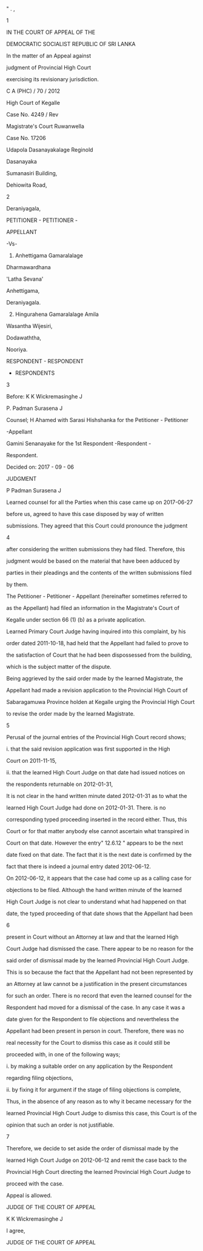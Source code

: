 " . ,

1

IN THE COURT OF APPEAL OF THE

DEMOCRATIC SOCIALIST REPUBLIC OF SRI LANKA

In the matter of an Appeal against

judgment of Provincial High Court

exercising its revisionary jurisdiction.

C A (PHC) / 70 / 2012

High Court of Kegalle

Case No. 4249 / Rev

Magistrate's Court Ruwanwella

Case No. 17206

Udapola Dasanayakalage Reginold

Dasanayaka

Sumanasiri Building,

Dehiowita Road,

2

Deraniyagala,

PETITIONER - PETITIONER -

APPELLANT

-Vs-

1. Anhettigama Gamaralalage

Dharmawardhana

'Latha Sevana'

Anhettigama,

Deraniyagala.

2. Hingurahena Gamaralalage Amila

Wasantha Wijesiri,

Dodawaththa,

Nooriya.

RESPONDENT - RESPONDENT

- RESPONDENTS

3

Before: K K Wickremasinghe J

P. Padman Surasena J

Counsel; H Ahamed with Sarasi Hishshanka for the Petitioner - Petitioner

-Appellant

Gamini Senanayake for the 1st Respondent -Respondent -

Respondent.

Decided on: 2017 - 09 - 06

JUDGMENT

P Padman Surasena J

Learned counsel for all the Parties when this case came up on 2017-06-27

before us, agreed to have this case disposed by way of written

submissions. They agreed that this Court could pronounce the judgment

4

after considering the written submissions they had filed. Therefore, this

judgment would be based on the material that have been adduced by

parties in their pleadings and the contents of the written submissions filed

by them.

The Petitioner - Petitioner - Appellant (hereinafter sometimes referred to

as the Appellant) had filed an information in the Magistrate's Court of

Kegalle under section 66 (1) (b) as a private application.

Learned Primary Court Judge having inquired into this complaint, by his

order dated 2011-10-18, had held that the Appellant had failed to prove to

the satisfaction of Court that he had been dispossessed from the building,

which is the subject matter of the dispute.

Being aggrieved by the said order made by the learned Magistrate, the

Appellant had made a revision application to the Provincial High Court of

Sabaragamuwa Province holden at Kegalle urging the Provincial High Court

to revise the order made by the learned Magistrate.

5

Perusal of the journal entries of the Provincial High Court record shows;

i. that the said revision application was first supported in the High

Court on 2011-11-15,

ii. that the learned High Court Judge on that date had issued notices on

the respondents returnable on 2012-01-31,

It is not clear in the hand written minute dated 2012-01-31 as to what the

learned High Court Judge had done on 2012-01-31. There. is no

corresponding typed proceeding inserted in the record either. Thus, this

Court or for that matter anybody else cannot ascertain what transpired in

Court on that date. However the entry" 12.6.12 " appears to be the next

date fixed on that date. The fact that it is the next date is confirmed by the

fact that there is indeed a journal entry dated 2012-06-12.

On 2012-06-12, it appears that the case had come up as a calling case for

objections to be filed. Although the hand written minute of the learned

High Court Judge is not clear to understand what had happened on that

date, the typed proceeding of that date shows that the Appellant had been

6

present in Court without an Attorney at law and that the learned High

Court Judge had dismissed the case. There appear to be no reason for the

said order of dismissal made by the learned Provincial High Court Judge.

This is so because the fact that the Appellant had not been represented by

an Attorney at law cannot be a justification in the present circumstances

for such an order. There is no record that even the learned counsel for the

Respondent had moved for a dismissal of the case. In any case it was a

date given for the Respondent to file objections and nevertheless the

Appellant had been present in person in court. Therefore, there was no

real necessity for the Court to dismiss this case as it could still be

proceeded with, in one of the following ways;

i. by making a suitable order on any application by the Respondent

regarding filing objections,

ii. by fixing it for argument if the stage of filing objections is complete,

Thus, in the absence of any reason as to why it became necessary for the

learned Provincial High Court Judge to dismiss this case, this Court is of the

opinion that such an order is not justifiable.

7

Therefore, we decide to set aside the order of dismissal made by the

learned High Court Judge on 2012-06-12 and remit the case back to the

Provincial High Court directing the learned Provincial High Court Judge to

proceed with the case.

Appeal is allowed.

JUDGE OF THE COURT OF APPEAL

K K Wickremasinghe J

I agree,

JUDGE OF THE COURT OF APPEAL